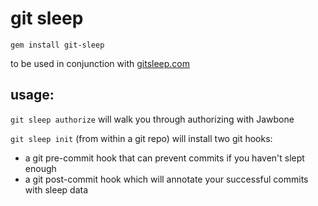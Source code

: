 # git sleep

`gem install git-sleep`

to be used in conjunction with [gitsleep.com](http://www.gitsleep.com)

## usage:

`git sleep authorize` will walk you through authorizing with Jawbone

`git sleep init` (from within a git repo) will install two git hooks:

* a git pre-commit hook that can prevent commits if you haven't slept enough
* a git post-commit hook which will annotate your successful commits with sleep data

